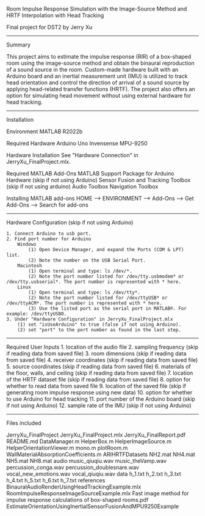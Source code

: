 Room Impulse Response Simulation with the Image-Source Method and HRTF Interpolation with Head Tracking

Final project for DST2 by Jerry Xu

-------------------------------------------------------------------------------------------------------
Summary

This project aims to estimate the impulse response (RIR) of a box-shaped room using the image-source method and obtain the binaural reproduction of a sound source in the room.
Custom-made hardware built with an Arduino board and an inertial measurement unit (IMU) is utilized to track head orientation and control the direction of arrival of a sound source by applying head-related transfer functions (HRTF).
The project also offers an option for simulating head movement without using external hardware for head tracking.

-------------------------------------------------------------------------------------------------------
Installation

Environment
	MATLAB R2022b

Required Hardware
	Arduino Uno
	Invensense MPU-9250

Hardware Installation
	See "Hardware Connection" in JerryXu_FinalProject.mlx.

Required MATLAB Add-Ons
	MATLAB Support Package for Arduino Hardware (skip if not using Arduino)
	Sensor Fusion and Tracking Toolbox (skip if not using arduino)
	Audio Toolbox
	Navigation Toolbox

Installing MATLAB add-ons
	HOME --> ENVIRONMENT --> Add-Ons --> Get Add-Ons --> Search for add-ons

-------------------------------------------------------------------------------------------------------
Hardware Configuration (skip if not using Arduino)

	1. Connect Arduino to usb port.
	2. Find port number for Arduino
		Windows
			(1) Open Device Manager, and expand the Ports (COM & LPT) list.
			(2) Note the number on the USB Serial Port.
		Macintosh
			(1) Open terminal and type: ls /dev/*.
			(2) Note the port number listed for /dev/tty.usbmodem* or /dev/tty.usbserial*. The port number is represented with * here.
		Linux
			(1) Open terminal and type: ls /dev/tty*.
			(2) Note the port number listed for /dev/ttyUSB* or /dev/ttyACM*. The port number is represented with * here.
			(3) Use the listed port as the serial port in MATLAB®. For example: /dev/ttyUSB0.
	3. Under "Hardware Configuration" in JerryXu_FinalProject.mlx
		(1) set "isUseArduino" to true (false if not using Arduino).
		(2) set "port" to the port number as found in the last step.

-------------------------------------------------------------------------------------------------------
Required User Inputs
	1. location of the audio file
	2. sampling frequency (skip if reading data from saved file)
	3. room dimensions (skip if reading data from saved file)
	4. receiver coordinates (skip if reading data from saved file)
	5. source coordinates (skip if reading data from saved file)
	6. materials of the floor, walls, and ceiling (skip if reading data from saved file)
	7. location of the HRTF dataset file (skip if reading data from saved file)
	8. option for whether to read data from saved file
	9. location of the saved file (skip if generating room impulse response using new data)
	10. option for whether to use Arduino for head tracking
	11. port number of the Arduino board (skip if not using Arduino)
	12. sample rate of the IMU (skip if not using Arduino)

-------------------------------------------------------------------------------------------------------
Files included

JerryXu_FinalProject
	JerryXu_FinalProject.mlx
	JerryXu_FinalReport.pdf
	README.md
	DataManager.m
	HelperBox.m
	HelperImageSource.m
	HelperOrientationViewer.m
	mono.m
	plotRoom.m
	WallMaterialAbsorptionCoefficients.m
	ARIHRTFDatasets
		NH2.mat
		NH4.mat
		NH5.mat
		NH8.mat
	audio
		music_qiuqiu.wav
		music_theVamp.wav
		percussion_conga.wav
		percussion_doublesnare.wav
		vocal_new_emotions.wav
		vocal_qiuqiu.wav
	data
		h_1.txt
		h_2.txt
		h_3.txt
		h_4.txt
		h_5.txt
		h_6.txt
		h_7.txt
	references
		BinauralAudioRenderUsingHeadTrackingExample.mlx
		RoomImpulseResponseImageSourceExample.mlx
		Fast image method for impulse response calculations of box-shaped rooms.pdf
		EstimateOrientationUsingInertialSensorFusionAndMPU9250Example
		
